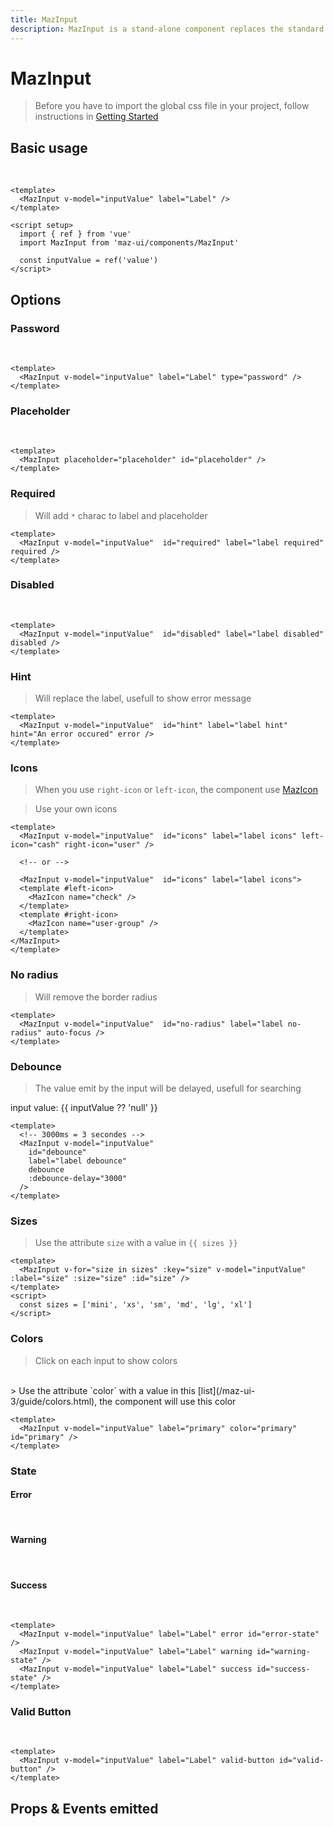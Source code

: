 ```yaml
---
title: MazInput
description: MazInput is a stand-alone component replaces the standard html input text or textarea with a beautiful design system. Many options like colors, sizes, disabled, loading, error, warning, valid states, error messages, includes icons.
---
```


# MazInput

> Before you have to import the global css file in your project, follow instructions in [Getting Started](/maz-ui-3/guide/getting-started.html)

## Basic usage

<br />

<MazInput v-model="inputValue" label="Label" name="firstname" id="first" />

```vue
<template>
  <MazInput v-model="inputValue" label="Label" />
</template>

<script setup>
  import { ref } from 'vue'
  import MazInput from 'maz-ui/components/MazInput'

  const inputValue = ref('value')
</script>
```

## Options

### Password

<br />

<MazInput v-model="inputValue" label="Label" type="password" name="password" id="seconde" />

```vue
<template>
  <MazInput v-model="inputValue" label="Label" type="password" />
</template>
```

### Placeholder

<br />

<MazInput v-model="inputValue" placeholder="placeholder" id="placeholder" />

```vue
<template>
  <MazInput placeholder="placeholder" id="placeholder" />
</template>
```

### Required

> Will add `*` charac to label and placeholder

<MazInput v-model="inputValue"  id="required" label="label required" required />

```vue
<template>
  <MazInput v-model="inputValue"  id="required" label="label required" required />
</template>
```

### Disabled

<br />

<MazInput v-model="inputValue"  id="disabled" label="label disabled" disabled />

```vue
<template>
  <MazInput v-model="inputValue"  id="disabled" label="label disabled" disabled />
</template>
```

### Hint

> Will replace the label, usefull to show error message

<MazInput v-model="inputValue"  id="hint" label="label hint" hint="An error occured" error />

```vue
<template>
  <MazInput v-model="inputValue"  id="hint" label="label hint" hint="An error occured" error />
</template>
```

### Icons

> When you use `right-icon` or `left-icon`, the component use [MazIcon](/maz-ui-3/components/maz-icon.html)

<MazInput v-model="inputValue"  id="icons" label="label icons" left-icon="cash" right-icon="user" />

> Use your own icons

<MazInput v-model="inputValue"  id="icons-own" label="label icons">
  <template #left-icon>
    <MazIcon name="check" />
  </template>
  <template #right-icon>
    <MazIcon name="user-group" />
  </template>
</MazInput>

```vue
<template>
  <MazInput v-model="inputValue"  id="icons" label="label icons" left-icon="cash" right-icon="user" />

  <!-- or -->

  <MazInput v-model="inputValue"  id="icons" label="label icons">
  <template #left-icon>
    <MazIcon name="check" />
  </template>
  <template #right-icon>
    <MazIcon name="user-group" />
  </template>
</MazInput>
</template>
```

### No radius

> Will remove the border radius

<MazInput v-model="inputValue"  id="no-radius" label="label no-radius" no-radius />

```vue
<template>
  <MazInput v-model="inputValue"  id="no-radius" label="label no-radius" auto-focus />
</template>
```

### Debounce

> The value emit by the input will be delayed, usefull for searching

<MazInput v-model="inputValue" id="debounce" label="label debounce" debounce :debounce-delay="3000" />

input value: {{ inputValue ?? 'null' }}

```vue
<template>
  <!-- 3000ms = 3 secondes -->
  <MazInput v-model="inputValue"
    id="debounce"
    label="label debounce"
    debounce
    :debounce-delay="3000"
  />
</template>
```

### Sizes

> Use the attribute `size` with a value in `{{ sizes }}`

<div class="flex flex-col gap-05">
  <MazInput
    v-for="size in sizes"
    :key="size"
    v-model="inputValue"
    :label="['mini', 'xs'].includes(size) ? undefined : size"
    :placeholder="['mini', 'xs'].includes(size) ? size : undefined"
    :size="size"
    :id="size"
  />
</div>

```vue
<template>
  <MazInput v-for="size in sizes" :key="size" v-model="inputValue" :label="size" :size="size" :id="size" />
</template>
<script>
  const sizes = ['mini', 'xs', 'sm', 'md', 'lg', 'xl']
</script>
```

### Colors

> Click on each input to show colors
<br />
> Use the attribute `color` with a value in this [list](/maz-ui-3/guide/colors.html), the component will use this color

<div class="flex flex-col gap-05">
  <MazInput v-for="{ name } in colorsArray" :key="name" v-model="inputValue" :label="name" :color="name" :id="name" />
</div>

```vue
<template>
  <MazInput v-model="inputValue" label="primary" color="primary" id="primary" />
</template>
```

### State

#### Error

<br />

<MazInput v-model="inputValue" label="Label" error id="error-state" />

#### Warning

<br />

<MazInput v-model="inputValue" label="Label" warning id="warning-state" />

#### Success

<br />

<MazInput v-model="inputValue" label="Label" success id="success-state" />

```vue
<template>
  <MazInput v-model="inputValue" label="Label" error id="error-state" />
  <MazInput v-model="inputValue" label="Label" warning id="warning-state" />
  <MazInput v-model="inputValue" label="Label" success id="success-state" />
</template>
```

### Valid Button

<br />

<MazInput v-model="inputValue" label="Label" valid-button id="valid-button" />

```vue
<template>
  <MazInput v-model="inputValue" label="Label" valid-button id="valid-button" />
</template>
```

## Props & Events emitted

<ComponentPropDoc component="MazInput" />

<script setup>
  import { ref, computed } from 'vue'
  const inputValue = ref('value')

  const colors = {
    primary: { name: 'primary', hex: '#1e90ff' },
    secondary: { name: 'secondary', hex: '#1cd1a1' },
    info: { name: 'info', hex: '#17a2b8' },
    success: { name: 'success', hex: '#9acd32' },
    warning: { name: 'warning', hex: '#fcb731' },
    danger: { name: 'danger', hex: '#ff6d6a' },
    white: { name: 'white', hex: '#fff' },
    black: { name: 'black', hex: '#000' },
  }

  const sizes = ['mini', 'xs', 'sm', 'md', 'lg', 'xl']

  const colorsArray = computed(() => Object.values(colors))
</script>
